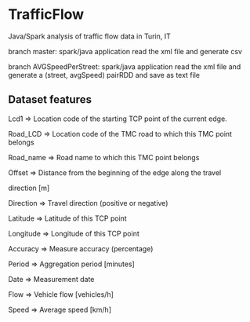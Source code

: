 # TrafficFlow
Java/Spark analysis of traffic flow data in Turin, IT

branch master: spark/java application
  read the xml file and generate csv
  
branch AVGSpeedPerStreet: spark/java application
  read the xml file and generate a (street, avgSpeed) pairRDD and save as text file

## Dataset features

Lcd1 => Location code of the starting TCP point of the current edge.

Road_LCD => Location code of the TMC road to which this TMC point belongs

Road_name => Road name to which this TMC point belongs

Offset => Distance from the beginning of the edge along the travel 

direction [m]

Direction => Travel direction (positive or negative)

Latitude => Latitude of this TCP point

Longitude => Longitude of this TCP point

Accuracy => Measure accuracy (percentage)

Period => Aggregation period [minutes]

Date => Measurement date

Flow => Vehicle flow [vehicles/h]

Speed => Average speed [km/h]

